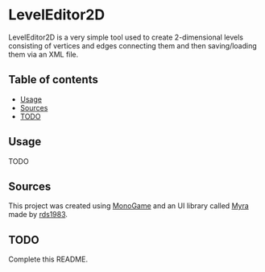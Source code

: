 # LevelEditor2D

LevelEditor2D is a very simple tool used to create 2-dimensional levels consisting of vertices and edges connecting them and then saving/loading them via an XML file.

## Table of contents

* [Usage](#usage)
* [Sources](#sources)
* [TODO](#todo)

## Usage

TODO

## Sources

This project was created using [MonoGame](https://github.com/MonoGame/MonoGame) and an UI library called [Myra](https://github.com/rds1983/Myra) made by [rds1983](https://github.com/rds1983).

## TODO

Complete this README.

